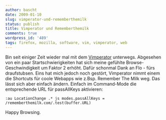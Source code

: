 ```yaml
---
author: bascht
date: 2009-01-10
slug: vimperator-und-rememberthemilk
status: publish
title: Vimperator und Rememberthemilk
comments: true
wordpress_id: '489'
tags: firefox, mozilla, software, vim, vimperator, web
---
```


Bin seit einiger Zeit wieder mal mit dem
[Vimperator](http://vimperator.org/) unterwegs. Abgesehen von ein
paar Startschwierigkeiten hat sich meine gefühlte
Browse-Geschwindigkeit um Faktor 2 erhöht. Dafür schonmal Dank an
Flo - fürs draufstubsen. Eins hat mich jedoch noch gestört,
Vimperator nimmt einem die Shortcuts für coole Webapps wie z.Bsp.
Remember The Milk weg. Das lässt sich aber einfach ändern. Einfach
im Command-Mode die entsprechende URL für passAllKeys aktivieren:

```vim
:au LocationChange .* js modes.passAllKeys = /rememberthemilk.com/.test(buffer.URL)
```

Happy Browsing.
